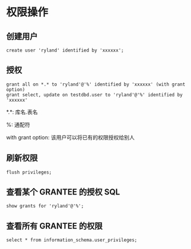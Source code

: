 # 权限操作
## 创建用户
```
create user 'ryland' identified by 'xxxxxx';
```
## 授权
```
grant all on *.* to 'ryland'@'%' identified by 'xxxxxx' (with grant option)
grant select, update on testdbd.user to 'ryland'@'%' identified by 'xxxxxx'
```
\*.\*: 库名.表名

%: 通配符

with grant option: 该用户可以将已有的权限授权给别人
## 刷新权限
```
flush privileges;
```
## 查看某个 GRANTEE 的授权 SQL
```
show grants for 'ryland'@'%';
```
## 查看所有 GRANTEE 的权限
```
select * from information_schema.user_privileges;
```